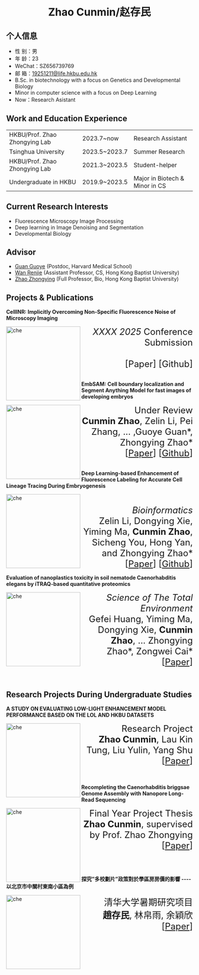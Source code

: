  <center>
     <h1>Zhao Cunmin/赵存民</h1>
 </center>

## 个人信息 

* 性 别：男
* 年 龄：23
* WeChat：SZ656739769
* 邮 箱：19251211@life.hkbu.edu.hk    
* B.Sc. in biotechnology with a focus on Genetics and Developmental Biology
* Minor in computer science with a focus on Deep Learning
* Now：Research Asistant

## Work and Education Experience
<table>

<tr>

<td>HKBU/Prof. Zhao Zhongying Lab</td>

<td>2023.7~now</td>

<td>Research Assistant</td>

</tr>

<tr>

<td>Tsinghua University</td>

<td>2023.5~2023.7</td>

<td>Summer Research</td>

</tr>

<tr>

<td>HKBU/Prof. Zhao Zhongying Lab</td>

<td>2021.3~2023.5</td>

<td>Student-helper</td>

</tr>

<tr>

<td>Undergraduate in HKBU</td>

<td>2019.9~2023.5</td>

<td>Major in Biotech & Minor in CS</td>

</tr>

</table>

## Current Research Interests
* Fluorescence Microscopy Image Processing 
* Deep learning in Image Denoising and Segmentation
* Developmental Biology


## Advisor
* <a href="https://www.researchgate.net/profile/Guoye-Guan" style="text-decoration: underline;">Guan Guoye</a> (Postdoc, Harvard Medical School)
* <a href="https://wanrenjie.github.io/" style="text-decoration: underline;">Wan Renjie</a> (Assistant Professor, CS, Hong Kong Baptist University)
* <a href="https://biol.hkbu.edu.hk/people/academic_staff_detail/148/" style="text-decoration: underline;">Zhao Zhongying</a> (Full Professor, Bio, Hong Kong Baptist University)

## Projects & Publications

<strong>
        CellINR: Implicitly Overcoming Non-Specific Fluorescence Noise of Microscopy Imaging
</strong>
<p>
  <img width="200" alt="che" src="https://github.com/user-attachments/assets/74af179b-3e57-4236-9501-5af4abd0cc27" align="left">
  <div style="margin-left: 200px; text-align: right;">
    <font size="5">
      <i>XXXX 2025</i> Conference Submission
      <br />
      <br />
      [Paper] [Github] 
    </font>
  </div>
</p>

<br />

<strong>
        EmbSAM: Cell boundary localization and Segment Anything Model for fast images of developing embryos
      </strong>
<p>
  <img width="200" alt="che" src="https://github.com/user-attachments/assets/cc986aba-3cc8-43fc-9fd8-1604a475685f" align="left">
  <div style="margin-left: 200px; text-align: right;">
    <font size="5">
      Under Review
      <br />
      <strong>Cunmin Zhao</strong>, Zelin Li, Pei Zhang, ... ,Guoye Guan*, Zhongying Zhao*
      <br />
      [<a href="https://www.biorxiv.org/content/10.1101/2024.09.07.611795v1" style="text-decoration: underline;">Paper</a>] [<a href="https://github.com/CunminZhao/EmbSAM" style="text-decoration: underline;">Github</a>]
    </font>
  </div>
</p>
<br />
<strong>
        Deep Learning-based Enhancement of Fluorescence Labeling for Accurate Cell Lineage Tracing During Embryogenesis
      </strong>
<p>
  <img width="200" alt="che" src="https://github.com/user-attachments/assets/056fd285-1a7e-4862-b53c-dd7abab65146" align="left">
  <div style="margin-left: 200px; text-align: right;">
    <font size="5">
      <br />
      <i>Bioinformatics</i>
      <br />
      Zelin Li, Dongying Xie, Yiming Ma, <strong>Cunmin Zhao</strong>, Sicheng You, Hong Yan, and Zhongying Zhao*
      <br />
      [<a href="https://academic.oup.com/bioinformatics/article/40/11/btae626/7825360" style="text-decoration: underline;">Paper</a>] [<a href="https://github.com/plcx/NucApp-develop" style="text-decoration: underline;">Github</a>]
    </font>
  </div>
</p>

<strong>
        Evaluation of nanoplastics toxicity in soil nematode Caenorhabditis elegans by iTRAQ-based quantitative proteomics
      </strong>
<p>
  <img width="200" alt="che" src="https://github.com/cuminzhao/Markdown-Resume-Template/assets/80189429/d1200366-3abf-4e58-9329-479c4c2adee2" align="left">
  <div style="margin-left: 200px; text-align: right;">
    <font size="5">
      <i>Science of The Total Environment</i>
      <br />
      Gefei Huang, Yiming Ma, Dongying Xie, <strong>Cunmin Zhao</strong>, ... Zhongying Zhao*, Zongwei Cai*
      <br />
      [<a href="https://www.sciencedirect.com/science/article/abs/pii/S004896972207749X" style="text-decoration: underline;">Paper</a>]
    </font>
  </div>
</p>

<br />

## Research Projects During Undergraduate Studies

<strong>
        A STUDY ON EVALUATING LOW-LIGHT ENHANCEMENT MODEL PERFORMANCE BASED ON THE LOL AND HKBU DATASETS
      </strong>
<p>
  <img width="200" alt="che" src="https://github.com/cuminzhao/Markdown-Resume-Template/assets/80189429/e28d8106-aa58-43ad-9186-7eeab9853ed9" align="left">
  <div style="margin-left: 200px; text-align: right;">
    <font size="5">
      Research Project
      <br />
      <strong>Zhao Cunmin</strong>, Lau Kin Tung, Liu Yulin, Yang Shu
      <br />
      [<a href="https://github.com/cuminzhao/Markdown-Resume-Template/files/12819132/group_2_comp3065_final_project.copy.pdf" style="text-decoration: underline;">Paper</a>]
    </font>
  </div>
</p>

<br />
<br />


<strong>
        Recompleting the Caenorhabditis briggsae Genome Assembly with Nanopore Long-Read Sequencing
      </strong>
<p>
  <img width="200" alt="che" src="https://github.com/cuminzhao/Markdown-Resume-Template/assets/80189429/2c64baf4-5bb5-4338-aee0-506fc0d55b9a" align="left">
  <div style="margin-left: 200px; text-align: right;">
    <font size="5">
      Final Year Project Thesis
      <br />
      <strong>Zhao Cunmin</strong>, supervised by Prof. Zhao Zhongying
      <br />
      [<a href="https://github.com/cuminzhao/Markdown-Resume-Template/files/12819436/FYP_thesis_19251211.pdf" style="text-decoration: underline;">Paper</a>]
    </font>
  </div>
</p>

<br />


<br />
<br />

<strong>
        探究”多校劃片”政策對於學區房房價的影響 ----以北京市中關村東南小區為例  
      </strong>
<p>
  <img width="200" alt="che" src="https://github.com/cuminzhao/Markdown-Resume-Template/assets/80189429/cb1bbb15-60cd-474b-93bf-d763cc3d01aa" align="left">
  <div style="margin-left: 200px; text-align: right;">
    <font size="5">
      清华大学暑期研究项目
      <br />
      <strong>趙存民</strong>, 林帛雨, 余穎欣
      <br />
      [<a href="https://github.com/cuminzhao/Markdown-Resume-Template/files/12819625/default.pdf" style="text-decoration: underline;">Paper</a>]
    </font>
  </div>
</p>

<br />



